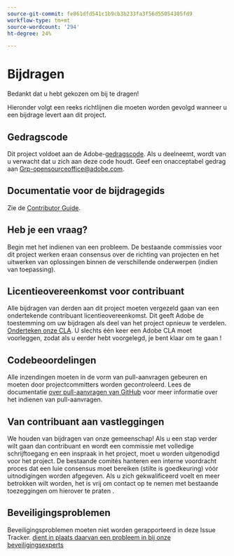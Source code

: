```yaml
---
source-git-commit: fe861dfd541c1b9cb3b233fa3f56d55054305fd9
workflow-type: tm+mt
source-wordcount: '294'
ht-degree: 24%

---
```

# Bijdragen

Bedankt dat u hebt gekozen om bij te dragen!

Hieronder volgt een reeks richtlijnen die moeten worden gevolgd wanneer u een bijdrage levert aan dit project.

## Gedragscode

Dit project voldoet aan de Adobe-[gedragscode](code-of-conduct.md). Als u deelneemt, wordt van u verwacht dat u zich aan deze code houdt. Geef een onacceptabel gedrag aan
[Grp-opensourceoffice@adobe.com](mailto:Grp-opensourceoffice@adobe.com).

## Documentatie voor de bijdragegids

Zie de [Contributor Guide](https://experienceleague.adobe.com/docs/contributor/contributor-guide/introduction.html?lang=nl).

## Heb je een vraag?

Begin met het indienen van een probleem. De bestaande commissies voor dit project werken eraan
consensus over de richting van projecten en het uitwerken van oplossingen binnen de verschillende onderwerpen
(indien van toepassing).

## Licentieovereenkomst voor contribuant

Alle bijdragen van derden aan dit project moeten vergezeld gaan van een ondertekende contribuant
licentieovereenkomst. Dit geeft Adobe de toestemming om uw bijdragen als deel van het project opnieuw te verdelen. [Onderteken onze CLA](http://opensource.adobe.com/cla.html). U
slechts één keer een Adobe CLA moet voorleggen, zodat als u eerder hebt voorgelegd,
je bent klaar om te gaan !

## Codebeoordelingen

Alle inzendingen moeten in de vorm van pull-aanvragen gebeuren en moeten door projectcommitters worden gecontroleerd. Lees de documentatie [over pull-aanvragen van GitHub](https://help.github.com/articles/about-pull-requests/) voor meer informatie over het indienen van pull-aanvragen.

<!--
Lastly, please follow the [pull request template](PULL_REQUEST_TEMPLATE.md) when
submitting a pull request!
-->

## Van contribuant aan vastleggingen

We houden van bijdragen van onze gemeenschap! Als u een stap verder wilt gaan dan contribuant
en wordt een commissie met volledige schrijftoegang en een inspraak in het project, moet u
worden uitgenodigd voor het project. De bestaande comités hanteren een interne voordracht
proces dat een luie consensus moet bereiken (stilte is goedkeuring) vóór uitnodigingen
worden afgegeven. Als u zich gekwalificeerd voelt en meer betrokken wilt worden,
het is vrij om contact op te nemen met bestaande toezeggingen om hierover te praten .

## Beveiligingsproblemen

Beveiligingsproblemen moeten niet worden gerapporteerd in deze Issue Tracker. [dient in plaats daarvan een probleem in bij onze beveiligingsexperts](https://helpx.adobe.com/security/alertus.html)
